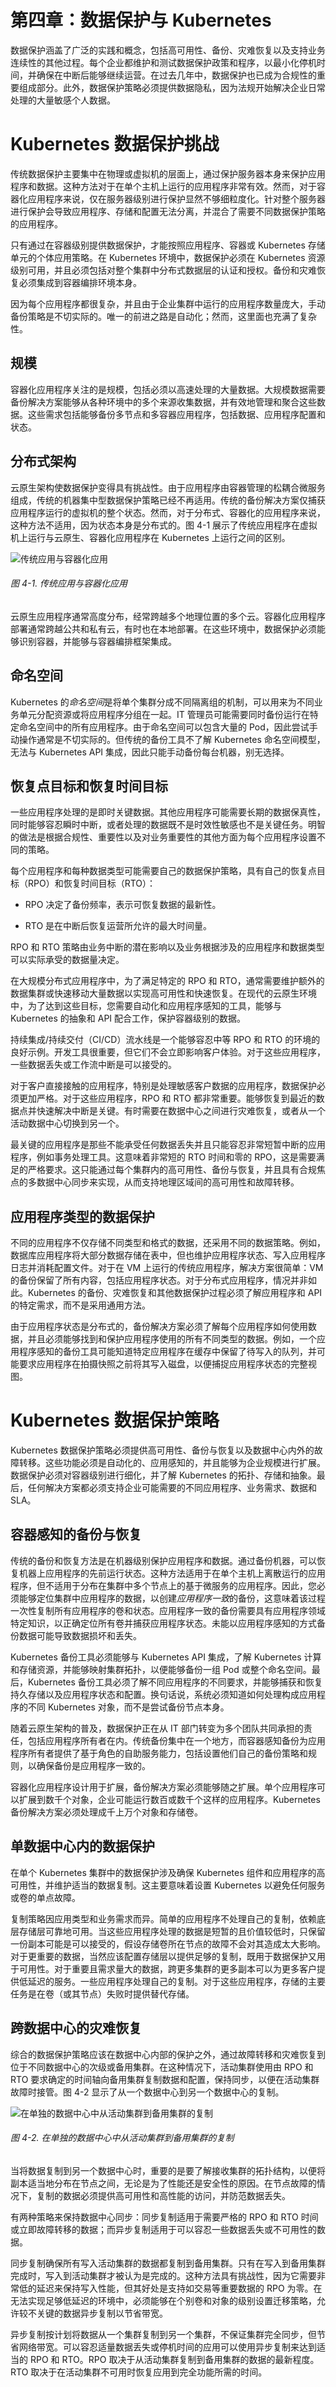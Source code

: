 # 第四章：数据保护与 Kubernetes

数据保护涵盖了广泛的实践和概念，包括高可用性、备份、灾难恢复以及支持业务连续性的其他过程。每个企业都维护和测试数据保护政策和程序，以最小化停机时间，并确保在中断后能够继续运营。在过去几年中，数据保护也已成为合规性的重要组成部分。此外，数据保护策略必须提供数据隐私，因为法规开始解决企业日常处理的大量敏感个人数据。

# Kubernetes 数据保护挑战

传统数据保护主要集中在物理或虚拟机的层面上，通过保护服务器本身来保护应用程序和数据。这种方法对于在单个主机上运行的应用程序非常有效。然而，对于容器化应用程序来说，仅在服务器级别进行保护显然不够细粒度化。针对整个服务器进行保护会导致应用程序、存储和配置无法分离，并混合了需要不同数据保护策略的应用程序。

只有通过在容器级别提供数据保护，才能按照应用程序、容器或 Kubernetes 存储单元的个体应用策略。在 Kubernetes 环境中，数据保护必须在 Kubernetes 资源级别可用，并且必须包括对整个集群中分布式数据层的认证和授权。备份和灾难恢复必须集成到容器编排环境本身。

因为每个应用程序都很复杂，并且由于企业集群中运行的应用程序数量庞大，手动备份策略是不切实际的。唯一的前进之路是自动化；然而，这里面也充满了复杂性。

## 规模

容器化应用程序关注的是规模，包括必须以高速处理的大量数据。大规模数据需要备份解决方案能够从各种环境中的多个来源收集数据，并有效地管理和聚合这些数据。这些需求包括能够备份多节点和多容器应用程序，包括数据、应用程序配置和状态。

## 分布式架构

云原生架构使数据保护变得具有挑战性。由于应用程序由容器管理的松耦合微服务组成，传统的机器集中型数据保护策略已经不再适用。传统的备份解决方案仅捕获应用程序运行的虚拟机的整个状态。然而，对于分布式、容器化的应用程序来说，这种方法不适用，因为状态本身是分布式的。图 4-1 展示了传统应用程序在虚拟机上运行与云原生、容器化应用程序在 Kubernetes 上运行之间的区别。

![传统应用与容器化应用](img/csdp_0401.png)

###### 图 4-1\. 传统应用与容器化应用

云原生应用程序通常高度分布，经常跨越多个地理位置的多个云。容器化应用程序部署通常跨越公共和私有云，有时也在本地部署。在这些环境中，数据保护必须能够识别容器，并能够与容器编排框架集成。

## 命名空间

Kubernetes 的*命名空间*是将单个集群分成不同隔离组的机制，可以用来为不同业务单元分配资源或将应用程序分组在一起。IT 管理员可能需要同时备份运行在特定命名空间中的所有应用程序。由于命名空间可以包含大量的 Pod，因此尝试手动操作通常是不切实际的。但传统的备份工具不了解 Kubernetes 命名空间模型，无法与 Kubernetes API 集成，因此只能手动备份每台机器，别无选择。

## 恢复点目标和恢复时间目标

一些应用程序处理的是即时关键数据。其他应用程序可能需要长期的数据保真性，同时能够容忍瞬时中断，或者处理的数据既不是时效性敏感也不是关键任务。明智的做法是根据合规性、重要性以及对业务重要性的其他方面为每个应用程序设置不同的策略。

每个应用程序和每种数据类型可能需要自己的数据保护策略，具有自己的恢复点目标（RPO）和恢复时间目标（RTO）：

+   RPO 决定了备份频率，表示可恢复数据的最新性。

+   RTO 是在中断后恢复运营所允许的最大时间量。

RPO 和 RTO 策略由业务中断的潜在影响以及业务根据涉及的应用程序和数据类型可以实际承受的数据量决定。

在大规模分布式应用程序中，为了满足特定的 RPO 和 RTO，通常需要维护额外的数据集群或快速移动大量数据以实现高可用性和快速恢复。在现代的云原生环境中，为了达到这些目标，您需要自动化和应用程序感知的工具，能够与 Kubernetes 的抽象和 API 配合工作，保护容器级别的数据。

持续集成/持续交付（CI/CD）流水线是一个能够容忍中等 RPO 和 RTO 的环境的良好示例。开发工具很重要，但它们不会立即影响客户体验。对于这些应用程序，一些数据丢失或工作流中断是可以接受的。

对于客户直接接触的应用程序，特别是处理敏感客户数据的应用程序，数据保护必须更加严格。对于这些应用程序，RPO 和 RTO 都非常重要。能够恢复到最近的数据点并快速解决中断是关键。有时需要在数据中心之间进行灾难恢复，或者从一个活动数据中心切换到另一个。

最关键的应用程序是那些不能承受任何数据丢失并且只能容忍非常短暂中断的应用程序，例如事务处理工具。这意味着非常短的 RTO 时间和零的 RPO，这是需要满足的严格要求。这只能通过每个集群内的高可用性、备份与恢复，并且具有合规焦点的多数据中心同步来实现，从而支持地理区域间的高可用性和故障转移。

## 应用程序类型的数据保护

不同的应用程序不仅存储不同类型和格式的数据，还采用不同的数据策略。例如，数据库应用程序将大部分数据存储在表中，但也维护应用程序状态、写入应用程序日志并消耗配置文件。对于在 VM 上运行的传统应用程序，解决方案很简单：VM 的备份保留了所有内容，包括应用程序状态。对于分布式应用程序，情况并非如此。Kubernetes 的备份、灾难恢复和其他数据保护过程必须了解应用程序和 API 的特定需求，而不是采用通用方法。

由于应用程序状态是分布式的，备份解决方案必须了解每个应用程序如何使用数据，并且必须能够找到和保护应用程序使用的所有不同类型的数据。例如，一个应用程序感知的备份工具可能知道特定应用程序在缓存中保留了待写入的队列，并可能要求应用程序在拍摄快照之前将其写入磁盘，以便捕捉应用程序状态的完整视图。

# Kubernetes 数据保护策略

Kubernetes 数据保护策略必须提供高可用性、备份与恢复以及数据中心内外的故障转移。这些功能必须是自动化的、应用感知的，并且能够为企业规模进行扩展。数据保护必须对容器级别进行细化，并了解 Kubernetes 的拓扑、存储和抽象。最后，任何解决方案都必须支持企业可能需要的不同应用程序、业务需求、数据和 SLA。

## 容器感知的备份与恢复

传统的备份和恢复方法是在机器级别保护应用程序和数据。通过备份机器，可以恢复机器上应用程序的先前运行状态。这种方法适用于在单个主机上离散运行的应用程序，但不适用于分布在集群中多个节点上的基于微服务的应用程序。因此，您必须能够定位集群中应用程序的数据，以创建*应用程序一致*的备份，这意味着该过程一次性复制所有应用程序的卷和状态。应用程序一致的备份需要具有应用程序领域特定知识，以正确定位所有卷并捕获应用程序状态。未能以应用程序感知的方式备份数据可能导致数据损坏和丢失。

Kubernetes 备份工具必须能够与 Kubernetes API 集成，了解 Kubernetes 计算和存储资源，并能够映射集群拓扑，以便能够备份一组 Pod 或整个命名空间。最后，Kubernetes 备份工具必须了解不同应用程序的不同要求，并能够捕获和恢复持久存储以及应用程序状态和配置。换句话说，系统必须知道如何处理构成应用程序的不同 Kubernetes 对象，而不是尝试备份节点本身。

随着云原生架构的普及，数据保护正在从 IT 部门转变为多个团队共同承担的责任，包括应用程序所有者在内。传统备份集中在一个地方，而容器感知备份为应用程序所有者提供了基于角色的自助服务能力，包括设置他们自己的备份策略和规则，以确保备份是应用程序一致的。

容器化应用程序设计用于扩展，备份解决方案必须能够随之扩展。单个应用程序可以扩展到数千个对象，企业可能运行数百或数千个这样的应用程序。Kubernetes 备份解决方案必须处理成千上万个对象和存储卷。

## 单数据中心内的数据保护

在单个 Kubernetes 集群中的数据保护涉及确保 Kubernetes 组件和应用程序的高可用性，并维护适当的数据复制。这主要意味着设置 Kubernetes 以避免任何服务或卷的单点故障。

复制策略因应用类型和业务需求而异。简单的应用程序不处理自己的复制，依赖底层存储层可靠地可用。当这些应用程序处理的数据是短暂的且价值较低时，只保留一份副本可能是可以接受的，假设存储卷所在节点的故障不会对其造成太大影响。对于更重要的数据，当然应该配置存储层以提供足够的复制，既用于数据保护又用于可用性。对于重要且需求量大的数据，跨更多集群的更多副本可以为更多客户提供低延迟的服务。一些应用程序处理自己的复制。对于这些应用程序，存储的主要任务是在卷（或其节点）失败时提供替代存储。

## 跨数据中心的灾难恢复

综合的数据保护策略应该在数据中心内部的保护之外，通过故障转移和灾难恢复到位于不同数据中心的次级或备用集群。在这种情况下，活动集群使用由 RPO 和 RTO 要求确定的时间轴向备用集群复制数据和配置，保持同步，以便在活动集群故障时接管。图 4-2 显示了从一个数据中心到另一个数据中心的复制。

![在单独的数据中心中从活动集群到备用集群的复制](img/csdp_0402.png)

###### 图 4-2\. 在单独的数据中心中从活动集群到备用集群的复制

当将数据复制到另一个数据中心时，重要的是要了解接收集群的拓扑结构，以便将副本适当地分布在节点之间，无论是为了性能还是安全性的原因。在节点故障的情况下，复制的数据必须提供高可用性和高性能的访问，并防范数据丢失。

有两种策略来保持数据中心同步：同步复制适用于需要严格的 RPO 和 RTO 时间或立即故障转移的数据；而异步复制适用于可以容忍一些数据丢失或不可用性的数据。

同步复制确保所有写入活动集群的数据都复制到备用集群。只有在写入到备用集群完成时，写入到活动集群才被认为是完成的。这种方法具有挑战性，因为它需要非常低的延迟来保持写入性能，但其好处是支持如交易等重要数据的 RPO 为零。在无法实现足够低延迟的环境中，必须能够在个别卷和对象的级别设置迁移策略，允许较不关键的数据异步复制以节省带宽。

异步复制按计划将数据从一个集群复制到另一个集群，不保证集群完全同步，但节省网络带宽。可以容忍适量数据丢失或停机时间的应用可以使用异步复制来达到适当的 RPO 和 RTO。RPO 取决于从活动集群复制到备用集群的数据的最新程度。RTO 取决于在活动集群不可用时恢复应用到完全功能所需的时间。
